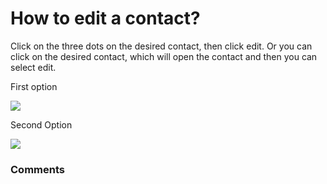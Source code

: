 # How to edit a contact?

<p class="no-margin">Click on the three dots on the desired contact, then click edit. Or you can click on the desired contact, which will open the contact and then you can select edit.</p>
<p class="no-margin"></p>
<p class="no-margin">First option</p>
<p class="no-margin"></p>
<div class="intercom-container"><img src="https://teams-pro.intercom-attachments-1.com/i/o/664842243/c0ecad9fe1880614d3777d21/how_to_edit_a_contact.png"></div><p class="no-margin">Second Option</p>
<p class="no-margin"></p>
<div class="intercom-container"><img src="https://teams-pro.intercom-attachments-1.com/i/o/664842249/f78fe7d63fe557acbd07a5ab/how_to_edit_a_contact.png"></div>

### Comments

<Comments />